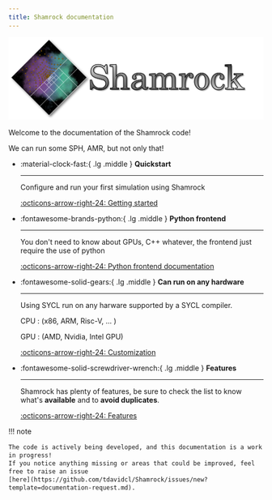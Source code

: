 ```yaml
---
title: Shamrock documentation
---
```

<style>
  .md-typeset h1,
  .md-content__button {
    display: none;
  }
</style>

![Shamrock logo](assets/no_background_nocolor.png)

Welcome to the documentation of the Shamrock code!

We can run some SPH, AMR, but not only that!

<div class="grid cards" markdown>

-   :material-clock-fast:{ .lg .middle } __Quickstart__

    ---

    Configure and run your first simulation using Shamrock

    [:octicons-arrow-right-24: Getting started](./usermanual/quickstart.md)

-   :fontawesome-brands-python:{ .lg .middle } __Python frontend__

    ---

    You don't need to know about GPUs, C++ whatever, the frontend just require the use of python

    [:octicons-arrow-right-24: Python frontend documentation](../sphinx/index.html)

-   :fontawesome-solid-gears:{ .lg .middle } __Can run on any hardware__

    ---

    Using SYCL run on any harware supported by a SYCL compiler.

    CPU : (x86, ARM, Risc-V, ... )

    GPU : (AMD, Nvidia, Intel GPU)

    [:octicons-arrow-right-24: Customization](#)

-   :fontawesome-solid-screwdriver-wrench:{ .lg .middle } __Features__

    ---

    Shamrock has plenty of features, be sure to check the list to know what's **available** and to **avoid duplicates**.

    [:octicons-arrow-right-24: Features](./features.md)

</div>


!!! note

    The code is actively being developed, and this documentation is a work in progress!
    If you notice anything missing or areas that could be improved, feel free to raise an issue
    [here](https://github.com/tdavidcl/Shamrock/issues/new?template=documentation-request.md).

